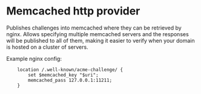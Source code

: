 # Memcached http provider

Publishes challenges into memcached where they can be retrieved by nginx. Allows
specifying multiple memcached servers and the responses will be published to all
of them, making it easier to verify when your domain is hosted on a cluster of
servers.

Example nginx config:

```
    location /.well-known/acme-challenge/ {
        set $memcached_key "$uri";
        memcached_pass 127.0.0.1:11211;
    }
```
